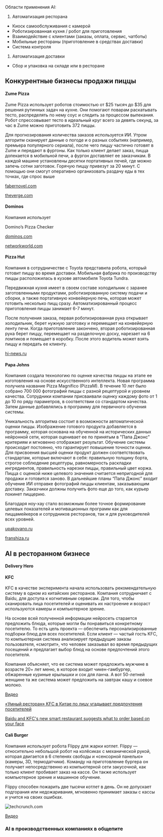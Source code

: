 Области применения AI:

1. Автоматизация ресторана 

- Киоск самообслуживания с камерой
- Роботизированная кухня / робот для приготовления
- Взаимодействие с клиентами (заказы, оплата, сервис, чатботы)
- Мобильные рестораны (приготовление в средствах доставки)
- Система контроля

1. Автоматизация доставки

- Сбор и упаковка на складе или в ресторане

  

## Конкурентные бизнесы продажи пиццы

 #### Zume Pizza

Zume Pizza использует роботов стоимостью от $25 тысяч до $35 для решения рутинных задач на кухне. Они помогают поварам раскатывать тесто, распределять по нему соус и следить за процессом выпекания. Робот спрессовывает тесто в идеальный круг всего за девять секунд, за час в Zume можно приготовить 372 пиццы. 

Для прогнозирования количества заказов используется ИИ. Утром алгоритм сканирует данные о погоде и о разных событиях (например, премьера популярного сериала), после чего пиццу частично готовят в Zume и передают в фургоны. Как только клиент делает заказ, пицца допекается в мобильной печи, а фургон доставляет ее заказчикам. В каждой машине установлены десятки портативных печей, где можно запечь сотни заготовок. Горячую пиццу привезут за 20 минут. С помощью они смогут оперативно организовать раздачу еды в тех точках, где спрос выше


[fabernovel.com](https://en.fabernovel.com/insights/tech-en/when-pizzas-meet-ai)

[theverge.com](<https://www.theverge.com/2017/6/28/15882852/zume-pizza-doughboy-robot-automation-future-food-delivery>)



#### Dominos

Компания использует 

Domino’s Pizza Checker

[dominos.com](<https://newsroom.dominos.com.au/home/2017/12/27/say-cheese-dominos-new-ai-camera-technology-helps-solve-customers-number-one-frustration>)

[networkworld.com](<https://www.networkworld.com/article/3175038/how-dominos-pizza-is-using-ai-to-enhance-the-customer-experience.html>)



#### Pizza Hut

Компания в сотрудничестве с Toyota представила робота, который готовит пиццу во время доставки. Мобильная фабрика по производству пиццы расположилась в кузове автомобиля Toyota Tundra. 

Передвижная кухня имеет в своем составе холодильник с заранее заготовленными продуктами, роботизированную систему подачи и сборки, а также портативную конвейерную печь, которая может готовить несколько пицц сразу. Автоматизированный процесс приготовления пиццы занимает 6-7 минут.

После получения заказа, первая роботизированная рука открывает холодильник, берет нужную заготовку и перемещает на конвейерную ленту печи. Когда приготовление закончено, вторая роботизированная рука берет пиццу, перемещает на разделочную доску, нарезает на 6 ломтиков и помещает в коробку. После этого водитель может взять пиццу и передать ее клиенту. 

[hi-news.ru](https://hi-news.ru/technology/video-pizza-hut-i-toyota-predstavili-robota-kotoryj-budet-gotovit-piccu-pryamo-vo-vremya-dostavki.html)





#### Papa Johns

Компания создала технологию по оценке качества пиццы на этапе ее изготовления на основе искусственного интеллекта. Новая программа получила название Pizza Magnifico (PizzaM). В течение 10 лет было собрано 700 000 фотографий пиццы с разной рецептурой и уровнем качества. Сотрудники компании присваивали оценку каждому фото от 1 до 10 по ряду параметров, в соответствии со стандартом качества. Затем данные добавлялись в программу для первичного обучения системы. 

Уникальность алгоритма состоит в возможности автоматической оценки пиццы. Изображение готового продукта добавляется в программу, которая основана на обученной на исторических данных нейронной сети, которая оценивает ее по принятым в "Папа Джонс" критериям и мгновенно отображает результат. Обучение системы происходит постоянно, что гарантирует повышение точности оценки. Для присвоения высшей оценки продукт должен соответствовать стандартам, которые включают в себя: правильную толщину борта, строгое соблюдение рецептуры, равномерность раскладки ингредиентов, правильность нарезки пиццы, правильный цвет коржа. Пицца с оценкой ниже целевого значения считается непригодной для продажи и готовится заново. В дальнейшие планы “Папа Джонс” входит обучение ИИ отправке фотографий пиццы клиентам, заказывающим доставку. Заказчики должны получить фото еще до того, как курьер покинет пиццерию.

Благодаря ноу-хау стало возможным более точное формирование целевых показателей и мотивационных программ как для пиццамейкеров и сотрудников ресторанов, так и для руководителей всех уровней.

[upakovano.ru](http://upakovano.ru/)

[franshiza.ru](<https://franshiza.ru/news/read/papa_dzhons_ocenit_kachestvo_piccy_po_unikalnoj_tekhnologii/>)





## AI в ресторанном бизнесе



#### Delivery Hero



#### KFC

KFC в качестве эксперимента начала использовать рекомендательную систему в одном из китайских ресторанов. Компания сотрудничает с Baidu, для доступа к когнитивным сервисам. Для того, чтобы сканировать лица посетителей и оценивать их настроение и возраст используются камеры и компьютерное зрение. 

На основе всей полученной информации нейросеть старается предложить блюда, которые могли бы понравиться конкретному посетителю. То есть цель проекта — обеспечить персонализированные подборки блюд для всех посетителей. Если клиент — частый гость KFC, то компьютерная система анализирует предыдущие заказы пользователя, «смотрит», что человек заказывал во время предыдущих посещений и предлагает выбор блюд на основе предпочтений этого посетителя. 

Компания объясняет, что ее система может предложить мужчине в возрасте 20+ лет меню, в которое входит чикен-гамбургер, обжаренные куриные крылышки и сок для ланча. А вот 50-летней женщине та же система может предложить на завтрак кашу и соевое молоко.   


[Видео](<https://www.youtube.com/watch?v=ZfqXC5g_UyI>)

[«Умный ресторан» KFC в Китае по лицу угадывает предпочтения посетителей](<https://habr.com/ru/post/400351/>)

[Baidu and KFC's new smart restaurant suggests what to order based on your face](https://techcrunch.com/2016/12/23/baidu-and-kfcs-new-smart-restaurant-suggests-what-to-order-based-on-your-face/)



#### Cali Burger

Компания использует робота Flippy для жарки котлет.  Flippy — относительно небольшой робот на колёсиках с механической рукой, которая двигается в 6 степенях свободы и «сенсорной панелью» (камеры, 3D, термодатчики). Команду на приготовление бургера он получает непосредственно из компьютерной сети закусочной, как только клиент пробивает заказ на кассе. Он также использует компьютерное зрение и машинное обучение.

Flippy способен пожарить две тысячи котлет в день. Он не допускает подгорания или недожаривания, мгновенно принимает заказы с кассы и учится на своих ошибках. 

![techcrunch.com](https://3dnews.ru/assets/external/illustrations/2017/03/09/948840/sm.flippy_computer_vision_miso_robotics.750.png)

 [Видео](<https://www.youtube.com/watch?v=KJVOfqunm5E>) 





### AI в производственных компаниях в общепите





